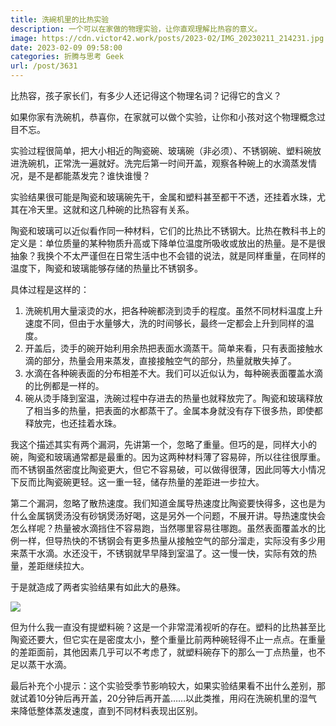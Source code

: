 ```yaml
---
title: 洗碗机里的比热实验
description: 一个可以在家做的物理实验，让你直观理解比热容的意义。
image: https://cdn.victor42.work/posts/2023-02/IMG_20230211_214231.jpg
date: 2023-02-09 09:58:00
categories: 折腾与思考 Geek
url: /post/3631
---
```


比热容，孩子家长们，有多少人还记得这个物理名词？记得它的含义？

如果你家有洗碗机，恭喜你，在家就可以做个实验，让你和小孩对这个物理概念过目不忘。

实验过程很简单，把大小相近的陶瓷碗、玻璃碗（非必须）、不锈钢碗、塑料碗放进洗碗机，正常洗一遍就好。洗完后第一时间开盖，观察各种碗上的水滴蒸发情况，是不是都能蒸发完？谁快谁慢？

实验结果很可能是陶瓷和玻璃碗先干，金属和塑料甚至都干不透，还挂着水珠，尤其在冷天里。这就和这几种碗的比热容有关系。

陶瓷和玻璃可以近似看作同一种材料，它们的比热比不锈钢大。比热在教科书上的定义是：单位质量的某种物质升高或下降单位温度所吸收或放出的热量。是不是很抽象？我换个不太严谨但在日常生活中也不会错的说法，就是同样重量，在同样的温度下，陶瓷和玻璃能够存储的热量比不锈钢多。

具体过程是这样的：

1. 洗碗机用大量滚烫的水，把各种碗都浇到烫手的程度。虽然不同材料温度上升速度不同，但由于水量够大，洗的时间够长，最终一定都会上升到同样的温度。
2. 开盖后，烫手的碗开始利用余热把表面水滴蒸干。简单来看，只有表面接触水滴的部分，热量会用来蒸发，直接接触空气的部分，热量就散失掉了。
3. 水滴在各种碗表面的分布相差不大。我们可以近似认为，每种碗表面覆盖水滴的比例都是一样的。
4. 碗从烫手降到室温，洗碗过程中存进去的热量也就释放完了。陶瓷和玻璃释放了相当多的热量，把表面的水都蒸干了。金属本身就没有存下很多热，即使都释放完，也还挂着水珠。

我这个描述其实有两个漏洞，先讲第一个，忽略了重量。但巧的是，同样大小的碗，陶瓷和玻璃通常都是最重的。因为这两种材料薄了容易碎，所以往往很厚重。而不锈钢虽然密度比陶瓷更大，但它不容易破，可以做得很薄，因此同等大小情况下反而比陶瓷碗更轻。这一重一轻，储存热量的差距进一步拉大。

第二个漏洞，忽略了散热速度。我们知道金属导热速度比陶瓷要快得多，这也是为什么金属锅煲汤没有砂锅煲汤好喝，这是另外一个问题，不展开讲。导热速度快会怎么样呢？热量被水滴挡住不容易跑，当然哪里容易往哪跑。虽然表面覆盖水的比例一样，但导热快的不锈钢会有更多热量从接触空气的部分溜走，实际没有多少用来蒸干水滴。水还没干，不锈钢就早早降到室温了。这一慢一快，实际有效的热量，差距继续拉大。

于是就造成了两者实验结果有如此大的悬殊。

![](https://cdn.victor42.work/posts/2023-02/IMG_20230211_214231.jpg)

但为什么我一直没有提塑料碗？这是一个非常混淆视听的存在。塑料的比热甚至比陶瓷还要大，但它实在是密度太小，整个重量比前两种碗轻得不止一点点。在重量的差距面前，其他因素几乎可以不考虑了，就塑料碗存下的那么一丁点热量，也不足以蒸干水滴。

最后补充个小提示：这个实验受季节影响较大，如果实验结果看不出什么差别，那就试着10分钟后再开盖，20分钟后再开盖……以此类推，用闷在洗碗机里的湿气来降低整体蒸发速度，直到不同材料表现出区别。

